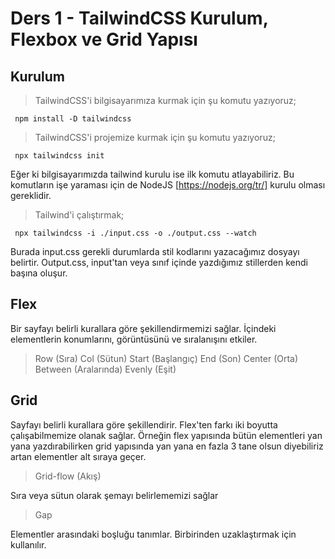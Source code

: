 # Ders 1 - TailwindCSS Kurulum, Flexbox ve Grid Yapısı

## Kurulum

> TailwindCSS'i bilgisayarımıza kurmak için şu komutu yazıyoruz;
```
 npm install -D tailwindcss
```

> TailwindCSS'i projemize kurmak için şu komutu yazıyoruz;
```
 npx tailwindcss init
```

Eğer ki bilgisayarımızda tailwind kurulu ise ilk komutu atlayabiliriz. Bu komutların işe yaraması için de NodeJS [https://nodejs.org/tr/] kurulu olması gereklidir.

> Tailwind'i çalıştırmak;
```
 npx tailwindcss -i ./input.css -o ./output.css --watch
```

Burada input.css gerekli durumlarda stil kodlarını yazacağımız dosyayı belirtir. Output.css, input'tan veya sınıf içinde yazdığımız stillerden kendi başına oluşur.

## Flex

Bir sayfayı belirli kurallara göre şekillendirmemizi sağlar. İçindeki elementlerin konumlarını, görüntüsünü ve sıralanışını etkiler.

> Row (Sıra)
> Col (Sütun)
> Start (Başlangıç)
> End (Son)
> Center (Orta)
> Between (Aralarında)
> Evenly (Eşit)

## Grid

Sayfayı belirli kurallara göre şekillendirir. Flex'ten farkı iki boyutta çalışabilmemize olanak sağlar. Örneğin flex yapısında bütün elementleri yan yana yazdırabilirken grid yapısında yan yana en fazla 3 tane olsun diyebiliriz artan elementler alt sıraya geçer.

> Grid-flow (Akış)

Sıra veya sütun olarak şemayı belirlememizi sağlar

> Gap

Elementler arasındaki boşluğu tanımlar. Birbirinden uzaklaştırmak için kullanılır.